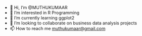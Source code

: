 - 👋 Hi, I’m @MUTHUKUMAAR
- 👀 I’m interested in R Programming
- 🌱 I’m currently learning ggplot2
- 💞️ I’m looking to collaborate on business data analysis projects
- 📫 How to reach me muthukumaar@gmail.com

<!---
MUTHUKUMAAR/MUTHUKUMAAR is a ✨ special ✨ repository because its `README.md` (this file) appears on your GitHub profile.
You can click the Preview link to take a look at your changes.
--->
